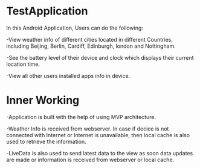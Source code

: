 # TestApplication
In this Android Application, Users can do the following:

-View weather info of different cities located in different Countries, including Beijing, Berlin, Cardiff, Edinburgh, london and Nottingham.

-See the battery level of their device and clock which displays their current location time.

-View all other users installed apps info in device.

# Inner Working
-Application is built with the help of using MVP architecture.

-Weather Info is received from webserver. In case if decice is not connected with Internet or Internet is unavailable,
 then local cache is also used to retrieve the information.
 
-LiveData is also used to send latest data to the view as soon data updates are made or information is received from
 webserver or local cache.
